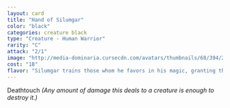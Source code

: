 ```yaml
---
layout: card
title: "Hand of Silumgar"
color: "black"
categories: creature black
type: "Creature - Human Warrior"
rarity: "C"
attack: "2/1"
image: "http://media-dominaria.cursecdn.com/avatars/thumbnails/68/394/200/283/635618472089323039.png"
cost: "1B"
flavor: "Silumgar trains those whom he favors in his magic, granting them the ability to spread his disdain across the land."
---
```


Deathtouch <em>(Any amount of damage this deals to a creature is enough to destroy it.)</em>
